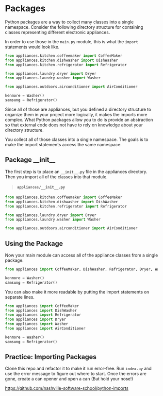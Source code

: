 # Packages

Python packages are a way to collect many classes into a single namespace. Consider the following directory structure for containing classes representing different electronic appliances.


In order to use those in the `main.py` module, this is what the `import` statements would look like.

```py
from appliances.kitchen.coffeemaker import CoffeeMaker
from appliances.kitchen.dishwasher import DishWasher
from appliances.kitchen.refrigerator import Refrigerator

from appliances.laundry.dryer import Dryer
from appliances.laundry.washer import Washer

from appliances.outdoors.airconditioner import AirConditioner

kenmore = Washer()
samsung = Refrigerator()
```

Since all of those are appliances, but you defined a directory structure to organize them in your project more logically, it makes the imports more complex. What Python packages allow you to do is provide an abstraction so that external code does not have to rely on knowledge about your directory structure.

You collect all of those classes into a single namespace. The goals is to make the import statements access the same namespace.

## Package \_\_init__

The first step is to place an `__init__.py` file in the appliances directory. Then you import all of the classes into that module.

> #### `appliances/__init__.py`

```py
from appliances.kitchen.coffeemaker import CoffeeMaker
from appliances.kitchen.dishwasher import DishWasher
from appliances.kitchen.refrigerator import Refrigerator

from appliances.laundry.dryer import Dryer
from appliances.laundry.washer import Washer

from appliances.outdoors.airconditioner import AirConditioner
```

## Using the Package

Now your main module can access all of the appliance classes from a single package.

```py
from appliances import CoffeeMaker, DishWasher, Refrigerator, Dryer, Washer, AirConditioner

kenmore = Washer()
samsung = Refrigerator()
```

You can also make it more readable by putting the import statements on separate lines.

```py
from appliances import CoffeeMaker
from appliances import DishWasher
from appliances import Refrigerator
from appliances import Dryer
from appliances import Washer
from appliances import AirConditioner

kenmore = Washer()
samsung = Refrigerator()
```

## Practice: Importing Packages
Clone this repo and refactor it to make it run error-free. Run `index.py` and use the error message to figure out where to start. Once the errors are gone, create a can opener and open a can (But hold your nose!)

https://github.com/nashville-software-school/python-imports

